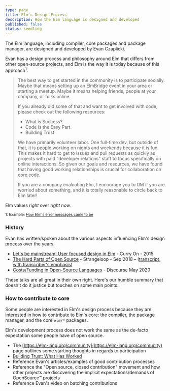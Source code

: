 ```yaml
---
type: page
title: Elm's Design Process
description: How the Elm language is designed and developed
published: false
status: seedling
---
```



The Elm language, including compiler, core packages and package manager, are designed and developed by Evan Czaplicki.

Evan has a design process and philosophy around Elm that differs from other open-source projects, and Elm is the way it is today because of this approach<sup>1</sup>.


> The best way to get started in the community is to participate socially. Maybe that means setting up an ElmBridge event in your area or starting a meetup. Maybe it means helping friends, people at your company, or folks online.
>
> If you already did some of that and want to get involved with code, please check out the following resources:
>
> - What is Success?
> - Code is the Easy Part
> - Building Trust
>
> We have primarily volunteer labor. One full-time dev, but outside of that, it is people working on nights and weekends because it is fun. This makes it hard to get to issues and pull requests as quickly as projects with paid "developer relations" staff to focus specifically on online interactions. So given our goals and resources, we have found that having good working relationships is crucial for collaboration on core code.
>
> If you are a company evaluating Elm, I encourage you to DM if you are worried about something, and it is totally reasonable to circle back to Elm later!



Elm values _right_ over _right now_.


 <sup>1: Example: [How Elm's error messages came to be](https://elm-lang.org/news/compiler-errors-for-humans)</sup>


### History

Evan has written/spoken about the various aspects influencing Elm's design process over the years.

- [Let's be mainstream! User focused design in Elm](https://www.youtube.com/watch?v=oYk8CKH7OhE) - Curry On - 2015
- [The Hard Parts of Open Source](https://www.youtube.com/watch?v=o_4EX4dPppA) - Strangeloop - Sep 2018 – ([transcript, with transcriber's emphasis](https://devonzuegel.com/post/the-hard-parts-of-open-source-by-evan-czaplicki))
- [Costs/Funding in Open-Source Languages](https://discourse.elm-lang.org/t/costs-funding-in-open-source-languages/5722) - Discourse May 2020

These talks are all great in their own right. Here's our humble summary that doesn't do it justice but touches on some main points.


### How to contribute to core

Some people are interested in Elm's design process because they are interested in how to contribute to Elm's core: the compiler, the package manager, and the core `elm/*` packages.

Elm's development process does not work the same as the de-facto expectation some people have of open source.

- The [https://elm-lang.org/community](https://elm-lang.org/community) page outlines some starting thoughts in regards to participation
- [Building Trust: What Has Worked](https://discourse.elm-lang.org/t/building-trust-what-has-worked/975)
- Reference Evan's articles/examples of good contribution processes
- Reference the "Open source, closed contribution" movement and how other projects are discovering the implicit expectations/demands of OpenSource™ projects
- Reference Evan's video on batching contributions
